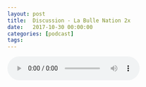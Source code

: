 ```yaml
---
layout: post
title:  Discussion - La Bulle Nation 2x
date:   2017-10-30 00:00:00
categories: [podcast]
tags:
---
```

<audio src='http://feeds.soundcloud.com/stream/349532864-la-bulle-crypto-discussion-la-bulle-nation-2x.mp3' auto-play='false' controls='true' />

Épisode spécial avec Louis de la chaîne YouTube Cryptonation !

Des questions à propos de l’épisode ? On a dit une bêtise ? Envie de partager et d’échanger ?
Rejoins nous sur notre communauté Telegram (t.me/joinchat/BPCby0LDFPYTUhYNDlILVg) ou par Twitter @labullecrypto.

La chaîne YouTube Cryptonation: https://www.youtube.com/user/Powseaz

Wallet Lightning Network sur le Testnet: 
https://htlc.me/

Lightning Labs Neutrino wallet:
https://github.com/lightninglabs/neutrino

Soutenez le podcast:
BTC: 1F8mSBpdVSYbW7S5w5zaFRtPkJGAjneFVN
LTC: LgKsmiwozmhH4XixzP9iUzHR3DBGtCuo7F
ETH (et autres tokens): 0xe390d66441D0144fd54bd82Bff96B94E7620196f
Sinon, laissez nous un like sur SoundCloud, un commentaire et 5 étoiles sur iTunes !

Intro/outro music: Cash Rules by Ari de Niro is licensed under a Attribution-NonCommercial 3.0 International License.
